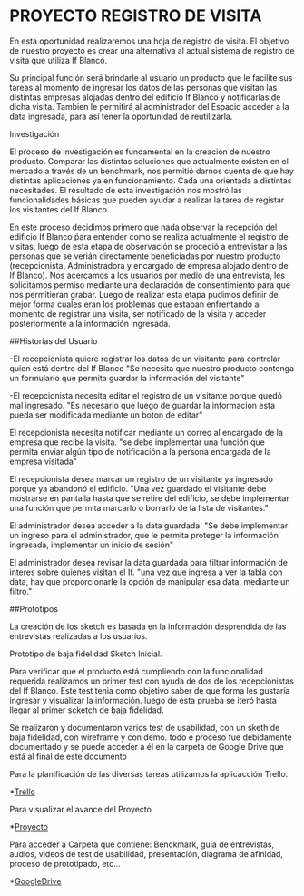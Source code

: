 # PROYECTO REGISTRO DE VISITA

En esta oportunidad realizaremos una hoja de registro de visita. El objetivo de nuestro proyecto es crear una alternativa al actual sistema de registro de visita que utiliza If Blanco.

Su principal función será brindarle al usuario un producto que le facilite sus tareas al momento de ingresar los datos de las personas que visitan las distintas empresas alojadas dentro del edificio If Blanco y notificarlas de dicha visita. Tambien le permitirá al administrador del Espacio acceder a la data ingresada, para así tener la oportunidad de reutilizarla.

Investigación

El proceso de investigación es fundamental en la creación de nuestro producto. Comparar las distintas soluciones que actualmente existen en el mercado a través de un benchmark, nos permitió darnos cuenta de que hay distintas aplicaciones ya en funcionamiento. Cada una orientada a distintas necesitades. El resultado de esta investigación nos mostró las funcionalidades básicas que pueden ayudar a realizar la tarea de registar los visitantes del If Blanco. 

En este proceso decidimos primero que nada observar la recepción del edificio If Blanco ṕara entender como se realiza actualmente el registro de visitas, luego de esta etapa de observación se procedió a entrevistar a las personas que se verián directamente beneficiadas por nuestro producto (recepcionista, Administradora y encargado de empresa alojado dentro de If Blanco). Nos acercamos a los usuarios por medio de una entrevista, les solicitamos permiso mediante una declaración de consentimiento para que nos permitieran grabar. Luego de realizar esta etapa pudimos definir de mejor forma cuales eran los problemas que estaban enfrentando al momento de registrar una visita, ser notificado de la visita y acceder posteriormente a la información ingresada.

##Historias del Usuario

-El recepcionista quiere registrar los datos de un visitante para controlar quien está dentro del If Blanco
"Se necesita que nuestro producto contenga un formulario que permita guardar la información del visitante"

-El recepcionista necesita editar el registro de un visitante porque quedó mal ingresado.
"Es necesario que luego de guardar la información esta pueda ser modificada mediante un boton de editar"

El recepcionista necesita notificar mediante un correo al encargado de la empresa que recibe la visita.
"se debe implementar una función que permita enviar algún tipo de notificación a la persona encargada de la empresa visitada"

El recepcionista desea marcar un registro de un visitante ya ingresado porque ya abandonó el edificio.
"Una vez guardado el visitante debe mostrarse en pantalla hasta que se retire del edificio, se debe implementar una función que permita marcarlo o borrarlo de la lista de visitantes."

El administrador desea acceder a la data guardada.
"Se debe implementar un ingreso para el administrador, que le permita proteger la información ingresada, implementar un inicio de sesión"

El administrador desea revisar la data guardada para filtrar información de interes sobre quienes visitan el If.
"una vez que ingresa a ver la tabla con data, hay que proporcionarle la opción de manipular esa data, mediante un filtro." 


##Prototipos

La creación de los sketch es basada en la información desprendida de las entrevistas realizadas a los usuarios.

Prototipo de baja fidelidad Sketch Inicial.

Para verificar que el producto está cumpliendo con la funcionalidad requerida realizamos un primer test con ayuda de dos de los recepcionistas del If Blanco. Este test tenia como objetivo saber de que forma les gustaría ingresar y visualizar la información. luego de esta prueba se iteró hasta llegar al primer scketch de baja fidelidad.

Se realizaron y documentaron varios test de usabilidad, con un sketh de baja fidelidad, con wireframe y con demo.
todo e proceso fue debidamente documentado y se puede acceder a él en la carpeta de Google Drive que está al final de este documento

Para la planificación de las diversas tareas utilizamos la aplicacción Trello.

*[Trello](https://trello.com/b/nyjaV4Br/proyecto-x)

Para visualizar el avance del Proyecto

*[Proyecto](https://milelym.github.io/scl-2018-01-ProyectoFinalCore/public/index.html)

Para acceder a Carpeta que contiene: Benckmark, guia de entrevistas, audios, videos de test de usabilidad, presentación, diagrama de afinidad, proceso de prototipado, etc...

*[GoogleDrive](https://drive.google.com/open?id=1XoEfQDP5Q3ebmOcElYAe8RZ0J4tMVpUf)
 

